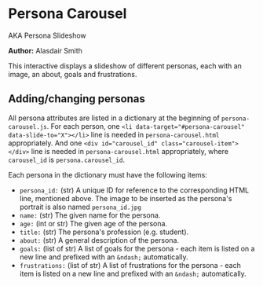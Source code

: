 # Persona Carousel

AKA Persona Slideshow

**Author:** Alasdair Smith

This interactive displays a slideshow of different personas, each with an image, an about, goals and frustrations.

## Adding/changing personas

All persona attributes are listed in a dictionary at the beginning of `persona-carousel.js`.
For each person, one `<li data-target="#persona-carousel" data-slide-to="X"></li>` line is needed in `persona-carousel.html` appropriately.
And one `<div id="carousel_id" class="carousel-item"></div>` line is needed in `persona-carousel.html` appropriately, where `carousel_id` is `persona.carousel_id`.

Each persona in the dictionary must have the following items:

- `persona_id:` (str) A unique ID for reference to the corresponding HTML line, mentioned above. The image to be inserted as the persona's portrait is also named `persona_id.jpg`
- `name:` (str) The given name for the persona.
- `age:` (int or str) The given age of the persona.
- `title:` (str) The persona's profession (e.g. student).
- `about:` (str) A general description of the persona.
- `goals:` (list of str) A list of goals for the persona - each item is listed on a new line and prefixed with an `&ndash;` automatically.
- `frustrations:` (list of str) A list of frustrations for the persona - each item is listed on a new line and prefixed with an `&ndash;` automatically.
